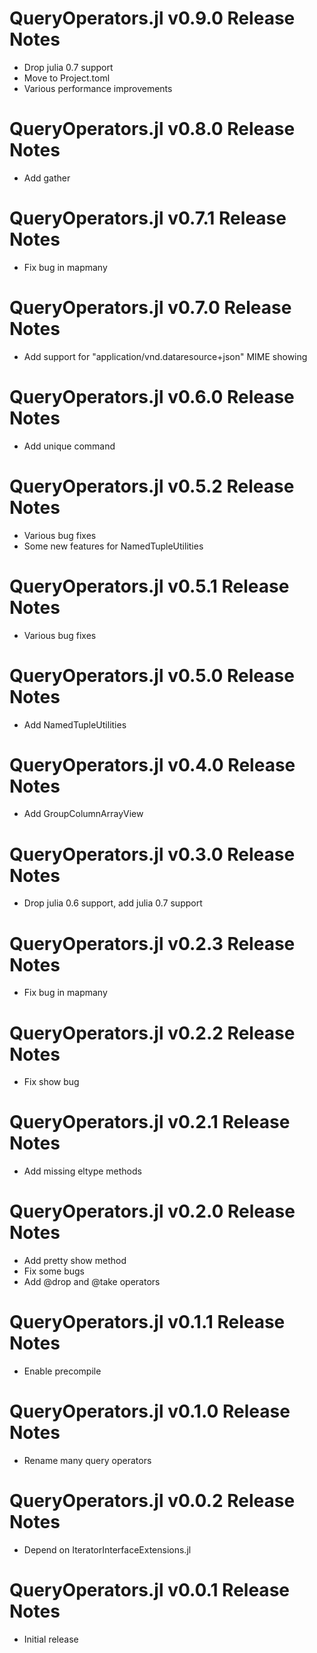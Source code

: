 # QueryOperators.jl v0.9.0 Release Notes
* Drop julia 0.7 support
* Move to Project.toml
* Various performance improvements

# QueryOperators.jl v0.8.0 Release Notes
* Add gather

# QueryOperators.jl v0.7.1 Release Notes
* Fix bug in mapmany

# QueryOperators.jl v0.7.0 Release Notes
* Add support for "application/vnd.dataresource+json" MIME showing

# QueryOperators.jl v0.6.0 Release Notes
* Add unique command

# QueryOperators.jl v0.5.2 Release Notes
* Various bug fixes
* Some new features for NamedTupleUtilities

# QueryOperators.jl v0.5.1 Release Notes
* Various bug fixes

# QueryOperators.jl v0.5.0 Release Notes
* Add NamedTupleUtilities

# QueryOperators.jl v0.4.0 Release Notes
* Add GroupColumnArrayView

# QueryOperators.jl v0.3.0 Release Notes
* Drop julia 0.6 support, add julia 0.7 support

# QueryOperators.jl v0.2.3 Release Notes
* Fix bug in mapmany

# QueryOperators.jl v0.2.2 Release Notes
* Fix show bug

# QueryOperators.jl v0.2.1 Release Notes
* Add missing eltype methods

# QueryOperators.jl v0.2.0 Release Notes
* Add pretty show method
* Fix some bugs
* Add @drop and @take operators

# QueryOperators.jl v0.1.1 Release Notes
* Enable precompile

# QueryOperators.jl v0.1.0 Release Notes
* Rename many query operators

# QueryOperators.jl v0.0.2 Release Notes
* Depend on IteratorInterfaceExtensions.jl

# QueryOperators.jl v0.0.1 Release Notes
* Initial release
